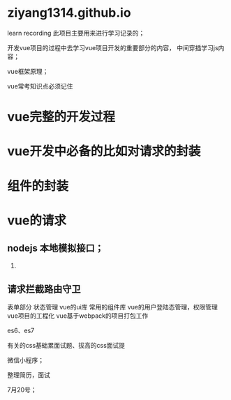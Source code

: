 # ziyang1314.github.io
learn recording
此项目主要用来进行学习记录的；

开发vue项目的过程中去学习vue项目开发的重要部分的内容，
中间穿插学习js内容；

vue框架原理；

vue常考知识点必须记住
# vue完整的开发过程
# vue开发中必备的比如对请求的封装
# 组件的封装
# vue的请求
## nodejs 本地模拟接口；
   1.
## 请求拦截路由守卫
表单部分
状态管理
vue的ui库
常用的组件库
vue的用户登陆态管理，权限管理
vue项目的工程化
vue基于webpack的项目打包工作

es6、es7

有关的css基础累面试题、拔高的css面试提

微信小程序；

整理简历，面试

7月20号；


